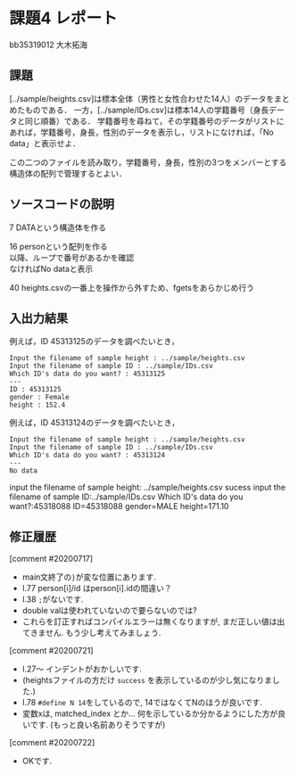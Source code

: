 # 課題4 レポート
bb35319012 大木拓海

## 課題

[../sample/heights.csv]は標本全体（男性と女性合わせた14人）のデータをまとめたものである．
一方，[../sample/IDs.csv]は標本14人の学籍番号（身長データと同じ順番）である．
学籍番号を尋ねて，その学籍番号のデータがリストにあれば，学籍番号，身長，性別のデータを表示し，リストになければ，「No data」と表示せよ．

この二つのファイルを読み取り，学籍番号，身長，性別の3つをメンバーとする構造体の配列で管理するとよい．

## ソースコードの説明

7 DATAという構造体を作る

16 personという配列を作る  
以降、ループで番号があるかを確認  
なければNo dataと表示

40 heights.csvの一番上を操作から外すため、fgetsをあらかじめ行う

## 入出力結果

例えば，ID 45313125のデータを調べたいとき，

```
Input the filename of sample height : ../sample/heights.csv
Input the filename of sample ID : ../sample/IDs.csv
Which ID's data do you want? : 45313125
---
ID : 45313125
gender : Female
height : 152.4
```

例えば，ID 45313124のデータを調べたいとき，

```
Input the filename of sample height : ../sample/heights.csv
Input the filename of sample ID : ../sample/IDs.csv
Which ID's data do you want? : 45313124
---
No data
```
input the filename of sample height: ../sample/heights.csv
sucess
input the filename of sample ID:../sample/IDs.csv
Which ID's data do you want?:45318088
ID=45318088
gender=MALE
height=171.10

## 修正履歴

[comment #20200717]
- main文終了の`}`が変な位置にあります. 
- l.77 person[i]/id はperson[i].idの間違い？
- l.38 `;`がないです. 
- double valは使われていないので要らないのでは?
- これらを訂正すればコンパイルエラーは無くなりますが, まだ正しい値は出てきません. もう少し考えてみましょう. 


[comment #20200721]
- l.27〜 インデントがおかしいです.
- (heightsファイルの方だけ `success` を表示しているのが少し気になりました.)
- l.78 `#define N 14`をしているので, 14ではなくてNのほうが良いです. 
- 変数xは, matched_index とか... 何を示しているか分かるようにした方が良いです. (もっと良い名前ありそうですが)


[comment #20200722]
- OKです. 